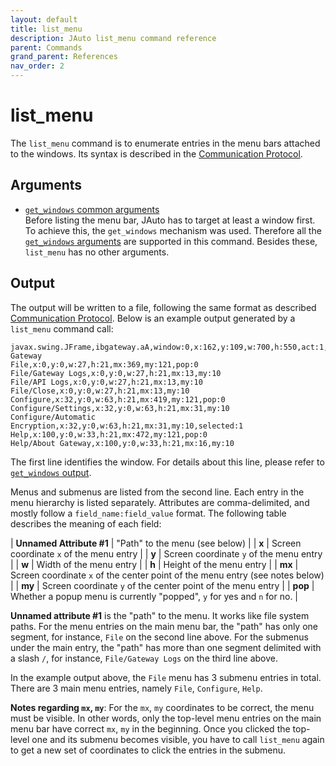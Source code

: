 ```yaml
---
layout: default
title: list_menu
description: JAuto list_menu command reference
parent: Commands
grand_parent: References
nav_order: 2
---
```


# list_menu

The `list_menu` command is to enumerate entries in the menu bars attached to the windows. Its syntax is described in the [Communication Protocol](../communication.md#command-syntax).

## Arguments

* [`get_windows` common arguments](get_windows.md#arguments)<br>
  Before listing the menu bar, JAuto has to target at least a window first. To achieve this, the `get_windows` mechanism was used. Therefore all the [`get_windows` arguments](get_windows.md#arguments) are supported in this command. Besides these, `list_menu` has no other arguments.

## Output

The output will be written to a file, following the same format as described [Communication Protocol](../communication.md#output-file-format). Below is an example output generated by a `list_menu` command call:

    javax.swing.JFrame,ibgateway.aA,window:0,x:162,y:109,w:700,h:550,act:1,title:IB Gateway
    File,x:0,y:0,w:27,h:21,mx:369,my:121,pop:0
    File/Gateway Logs,x:0,y:0,w:27,h:21,mx:13,my:10
    File/API Logs,x:0,y:0,w:27,h:21,mx:13,my:10
    File/Close,x:0,y:0,w:27,h:21,mx:13,my:10
    Configure,x:32,y:0,w:63,h:21,mx:419,my:121,pop:0
    Configure/Settings,x:32,y:0,w:63,h:21,mx:31,my:10
    Configure/Automatic Encryption,x:32,y:0,w:63,h:21,mx:31,my:10,selected:1
    Help,x:100,y:0,w:33,h:21,mx:472,my:121,pop:0
    Help/About Gateway,x:100,y:0,w:33,h:21,mx:16,my:10

The first line identifies the window. For details about this line, please refer to [`get_windows` output](get_windows.md#output).

Menus and submenus are listed from the second line. Each entry in the menu hierarchy is listed separately. Attributes are comma-delimited, and mostly follow a `field_name:field_value` format. The following table describes the meaning of each field:

| **Unnamed Attribute #1** | "Path" to the menu (see below) |
| **x** | Screen coordinate `x` of the menu entry |
| **y** | Screen coordinate `y` of the menu entry |
| **w** | Width of the menu entry |
| **h** | Height of the menu entry |
| **mx** | Screen coordinate `x` of the center point of the menu entry (see notes below) |
| **my** | Screen coordinate `y` of the center point of the menu entry |
| **pop** | Whether a popup menu is currently "popped", `y` for yes and `n` for no. |

**Unnamed attribute #1** is the "path" to the menu. It works like file system paths. For the menu entries on the main menu bar, the "path" has only one segment, for instance, `File` on the second line above. For the submenus under the main entry, the "path" has more than one segment delimited with a slash `/`, for instance, `File/Gateway Logs` on the third line above.

In the example output above, the `File` menu has 3 submenu entries in total. There are 3 main menu entries, namely `File`, `Configure`, `Help`.

**Notes regarding `mx`, `my`**: For the `mx`, `my` coordinates to be correct, the menu must be visible. In other words, only the top-level menu entries on the main menu bar have correct `mx`, `my` in the beginning. Once you clicked the top-level one and its submenu becomes visible, you have to call `list_menu` again to get a new set of coordinates to click the entries in the submenu.


